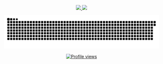 

<div align = "center" >
  <a href="https://github.com/alofrrr">
  <img  height="150" src="https://github-readme-stats.vercel.app/api?username=alofrrr&show_icons=true&theme=omni&include_all_commits=true&count_private=true"/>
  <img  height="150" src="https://github-readme-stats.vercel.app/api/top-langs/?username=alofrrr&layout=compact&langs_count=16&theme=omni"/>

    
![Snake animation](https://github.com/alofrrr/alofrrr/blob/output/github-contribution-grid-snake.svg)

![Profile views](https://gpvc.arturio.dev/alofrrr) 

    
